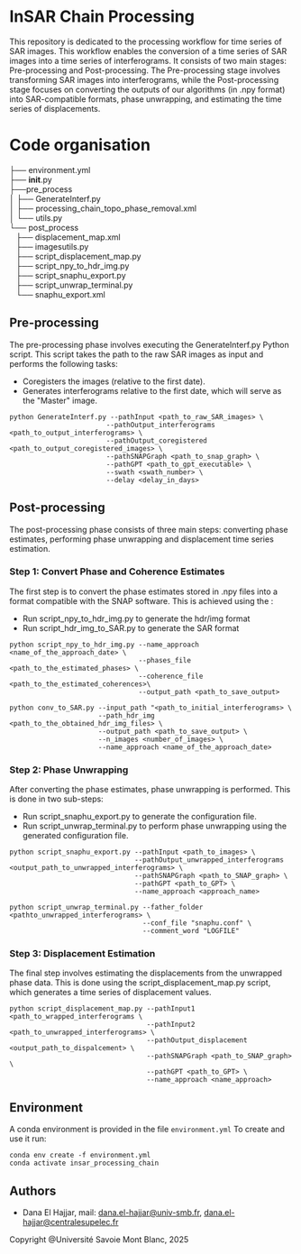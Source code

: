 # InSAR Chain Processing

This repository is dedicated to the processing workflow for time series of SAR images.  This workflow enables the conversion of a time series of SAR images into a time series of interferograms. It consists of two main stages:  Pre-processing and Post-processing.  The Pre-processing stage involves transforming SAR images into interferograms,  while the Post-processing stage focuses on converting the outputs of our algorithms (in .npy format) into SAR-compatible formats, phase unwrapping, and estimating the time series of displacements.

# Code organisation

├── environment.yml <br>
├── __init__.py <br>
├──pre_process <br>
│   ├── GenerateInterf.py <br>
│   ├── processing_chain_topo_phase_removal.xml <br>
│   └── utils.py <br>
└── post_process <br>
    ├── displacement_map.xml <br>
    ├── imagesutils.py <br>
    ├── script_displacement_map.py <br>
    ├── script_npy_to_hdr_img.py <br>
    ├── script_snaphu_export.py <br>
    ├── script_unwrap_terminal.py <br>
    └── snaphu_export.xml <br>


## Pre-processing 

The pre-processing phase involves executing the GenerateInterf.py Python script. This script takes the path to the raw SAR images as input and performs the following tasks:

- Coregisters the images (relative to the first date).
- Generates interferograms relative to the first date, which will serve as the "Master" image.

```console
python GenerateInterf.py --pathInput <path_to_raw_SAR_images> \
                        --pathOutput_interferograms <path_to_output_interferograms> \
                        --pathOutput_coregistered <path_to_output_coregistered_images> \
                        --pathSNAPGraph <path_to_snap_graph> \
                        --pathGPT <path_to_gpt_executable> \
                        --swath <swath_number> \
                        --delay <delay_in_days>
```

## Post-processing 

The post-processing phase consists of three main steps: converting phase estimates, performing phase unwrapping and displacement time series estimation.
### Step 1: Convert Phase and Coherence Estimates

The first step is to convert the phase estimates stored in .npy files into a format compatible with the SNAP software. This is achieved using the 
:

- Run script_npy_to_hdr_img.py to generate the hdr/img format
- Run script_hdr_img_to_SAR.py to generate the SAR format

```console
python script_npy_to_hdr_img.py --name_approach <name_of_the_approach_date> \
                                --phases_file <path_to_the_estimated_phases> \
                                --coherence_file  <path_to_the_estimated_coherences>\
                                --output_path <path_to_save_output>
```

```console
python conv_to_SAR.py --input_path "<path_to_initial_interferograms> \
                      --path_hdr_img <path_to_the_obtained_hdr_img_files> \
                      --output_path <path_to_save_output> \
                      --n_images <number_of_images> \
                      --name_approach <name_of_the_approach_date>
```

### Step 2: Phase Unwrapping

After converting the phase estimates, phase unwrapping is performed. This is done in two sub-steps:

- Run script_snaphu_export.py to generate the configuration file.
- Run script_unwrap_terminal.py to perform phase unwrapping using the generated configuration file.

```console
python script_snaphu_export.py --pathInput <path_to_images> \
                               --pathOutput_unwrapped_interferograms <output_path_to_unwrapped_interferograms> \
                               --pathSNAPGraph <path_to_SNAP_graph> \
                               --pathGPT <path_to_GPT> \
                               --name_approach <approach_name>

python script_unwrap_terminal.py --father_folder <pathto_unwrapped_interferograms> \
                                 --conf_file "snaphu.conf" \
                                 --comment_word "LOGFILE"
```
### Step 3: Displacement Estimation

The final step involves estimating the displacements from the unwrapped phase data. This is done using the script_displacement_map.py script, which generates a time series of displacement values.

```console
python script_displacement_map.py --pathInput1 <path_to_wrapped_interferograms \
                                  --pathInput2 <path_to_unwrapped_interferograms> \
                                  --pathOutput_displacement <output_path_to_dispalcement> \
                                  --pathSNAPGraph <path_to_SNAP_graph> \
                                  --pathGPT <path_to_GPT> \
                                  --name_approach <name_approach>
```

## Environment

A conda environment is provided in the file `environment.yml` To create and use it run:

```console
conda env create -f environment.yml
conda activate insar_processing_chain
```
## Authors

* Dana El Hajjar, mail: dana.el-hajjar@univ-smb.fr, dana.el-hajjar@centralesupelec.fr

Copyright @Université Savoie Mont Blanc, 2025